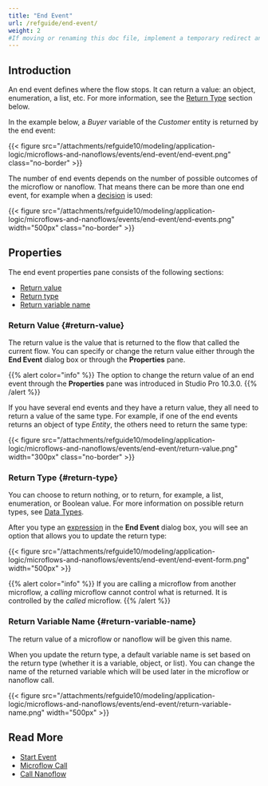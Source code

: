 ```yaml
---
title: "End Event"
url: /refguide/end-event/
weight: 2
#If moving or renaming this doc file, implement a temporary redirect and let the respective team know they should update the URL in the product. See Mapping to Products for more details.
---
```


## Introduction

An end event defines where the flow stops. It can return a value: an object, enumeration, a list, etc. For more information, see the [Return Type](#return-type) section below.

In the example below, a *Buyer* variable of the *Customer* entity is returned by the end event:

{{< figure src="/attachments/refguide10/modeling/application-logic/microflows-and-nanoflows/events/end-event/end-event.png" class="no-border" >}}

The number of end events depends on the number of possible outcomes of the microflow or nanoflow. That means there can be more than one end event, for example when a [decision](/refguide/decision/) is used:

{{< figure src="/attachments/refguide10/modeling/application-logic/microflows-and-nanoflows/events/end-event/end-events.png" width="500px" class="no-border" >}}

## Properties

The end event properties pane consists of the following sections:

* [Return value](#return-value)
* [Return type](#return-type)
* [Return variable name](#return-variable-name)

### Return Value {#return-value}

The return value is the value that is returned to the flow that called the current flow. You can specify or change the return value either through the **End Event** dialog box or through the **Properties** pane.

{{% alert color="info" %}}
The option to change the return value of an end event through the **Properties** pane was introduced in Studio Pro 10.3.0.
{{% /alert %}}

If you have several end events and they have a return value, they all need to return a value of the same type. For example, if one of the end events returns an object of type *Entity*, the others need to return the same type: 

{{< figure src="/attachments/refguide10/modeling/application-logic/microflows-and-nanoflows/events/end-event/return-value.png"   width="300px"  class="no-border" >}}

### Return Type {#return-type}

You can choose to return nothing, or to return, for example, a list, enumeration, or Boolean value. For more information on possible return types, see [Data Types](/refguide/data-types/).

After you type an [expression](/refguide/expressions/) in the **End Event** dialog box, you will see an option that allows you to update the return type:

{{< figure src="/attachments/refguide10/modeling/application-logic/microflows-and-nanoflows/events/end-event/end-event-form.png" width="500px" >}}

{{% alert color="info" %}}
If you are calling a microflow from another microflow, a *calling* microflow cannot control what is returned. It is controlled by the *called* microflow. 
{{% /alert %}}

### Return Variable Name {#return-variable-name}

The return value of a microflow or nanoflow will be given this name. 

When you update the return type, a default variable name is set based on the return type (whether it is a variable, object, or list). You can change the name of the returned variable which will be used later in the microflow or nanoflow call.

{{< figure src="/attachments/refguide10/modeling/application-logic/microflows-and-nanoflows/events/end-event/return-variable-name.png" width="500px" >}}

## Read More

* [Start Event](/refguide/start-event/)
* [Microflow Call](/refguide/microflow-call/)
* [Call Nanoflow](/refguide/nanoflow-call/)
